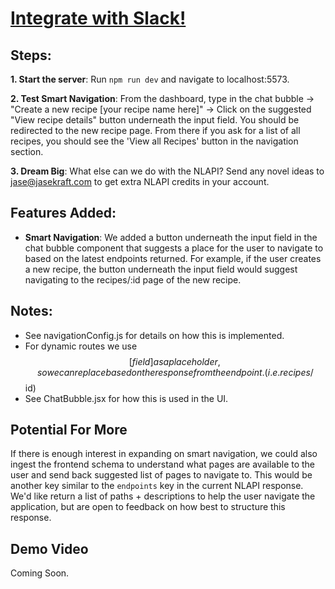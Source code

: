 # [Integrate with Slack!]()

## Steps:

**1. Start the server**:  Run `npm run dev` and navigate to localhost:5573. 

**2. Test Smart Navigation**: From the dashboard, type in the chat bubble -> "Create a new recipe [your recipe name here]" -> Click on the suggested "View recipe details" button underneath the input field. You should be redirected to the new recipe page. From there if you ask for a list of all recipes, you should see the 'View all Recipes' button in the navigation section. 

**3. Dream Big**: What else can we do with the NLAPI? Send any novel ideas to jase@jasekraft.com to get extra NLAPI credits in your account. 


## Features Added:

- **Smart Navigation**: We added a button underneath the input field in the chat bubble component that suggests a place for the user to navigate to based on the latest endpoints returned. For example, if the user creates a new recipe, the button underneath the input field would suggest navigating to the recipes/:id page of the new recipe. 


## Notes:
- See navigationConfig.js for details on how this is implemented. 
- For dynamic routes we use $$[field] as a placeholder, so we can replace based on the response from the endpoint. (i.e. recipes/$$id)
- See ChatBubble.jsx for how this is used in the UI. 

## Potential For More

If there is enough interest in expanding on smart navigation, we could also ingest the frontend schema to understand what pages are available to the user and send back suggested list of pages to navigate to. This would be another key similar to the `endpoints` key in the current NLAPI response. We'd like return a list of paths + descriptions to help the user navigate the application, but are open to feedback on how best to structure this response. 

## Demo Video

Coming Soon.

